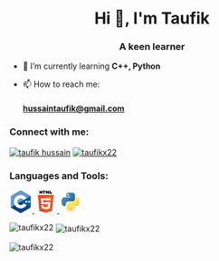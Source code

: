 <h1 align="center">Hi 👋, I'm Taufik</h1>
<h3 align="center">A keen learner </h3>

- 🌱 I’m currently learning **C++, Python**

- 📫 How to reach me: <h4> **hussaintaufik@gmail.com** </h4>

<h3 align="left">Connect with me:</h3>
<p align="left">
<a href="https://linkedin.com/in/taufik-hussain-0273a1250/" target="blank"><img align="center" src="https://raw.githubusercontent.com/rahuldkjain/github-profile-readme-generator/master/src/images/icons/Social/linked-in-alt.svg" alt="taufik hussain" height="30" width="40" /></a>
<a href="https://instagram.com/taufikx22" target="blank"><img align="center" src="https://raw.githubusercontent.com/rahuldkjain/github-profile-readme-generator/master/src/images/icons/Social/instagram.svg" alt="taufikx22" height="30" width="40" /></a>
</p>

<h3 align="left">Languages and Tools:</h3>
<p align="left"> <a href="https://www.w3schools.com/cpp/" target="_blank" rel="noreferrer"> <img src="https://raw.githubusercontent.com/devicons/devicon/master/icons/cplusplus/cplusplus-original.svg" alt="cplusplus" width="40" height="40"/> </a> <a href="https://www.w3.org/html/" target="_blank" rel="noreferrer"> <img src="https://raw.githubusercontent.com/devicons/devicon/master/icons/html5/html5-original-wordmark.svg" alt="html5" width="40" height="40"/> </a> <a href="https://www.python.org" target="_blank" rel="noreferrer"> <img src="https://raw.githubusercontent.com/devicons/devicon/master/icons/python/python-original.svg" alt="python" width="40" height="40"/> </a> </p>

<p><img align="left" src="https://github-readme-stats.vercel.app/api/top-langs?username=taufikx22&show_icons=true&theme=tokyonight&title_color=000000&locale=en&layout=compact" alt="taufikx22" /></p>

<p>&nbsp;<img align="center" src="https://github-readme-stats.vercel.app/api?username=taufikx22&show_icons=true&theme=synthwave&locale=en" alt="taufikx22" /></p>

<p><img align="center" src="https://github-readme-streak-stats.herokuapp.com/?user=taufikx22&theme=dark" alt="taufikx22" /></p>
